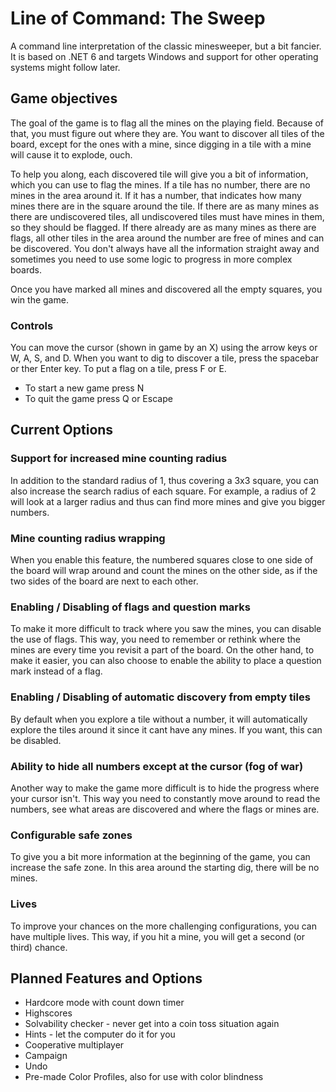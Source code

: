 # Line of Command: The Sweep
A command line interpretation of the classic minesweeper, but a bit fancier. 
It is based on .NET 6 and targets Windows and support for other operating systems might follow later.

## Game objectives
The goal of the game is to flag all the mines on the playing field. Because of that, you must figure out where they are. You want to discover all tiles of the board, except for the ones with a mine, since digging in a tile with a mine will cause it to explode, ouch. 

To help you along, each discovered tile will give you a bit of information, which you can use to flag the mines. If a tile has no number, there are no mines in the area around it. If it has a number, that indicates how many mines there are in the square around the tile. If there are as many mines as there are undiscovered tiles, all undiscovered tiles must have mines in them, so they should be flagged. If there already are as many mines as there are flags, all other tiles in the area around the number are free of mines and can be discovered. You don't always have all the information straight away and sometimes you need to use some logic to progress in more complex boards.

Once you have marked all mines and discovered all the empty squares, you win the game.

### Controls
You can move the cursor (shown in game by an X) using the arrow keys or W, A, S, and D. When you want to dig to discover a tile, press the spacebar or ther Enter key. To put a flag on a tile, press F or E.

- To start a new game press N
- To quit the game press Q or Escape

## Current Options

### Support for increased mine counting radius
In addition to the standard radius of 1, thus covering a 3x3 square, you can also increase the search radius of each square. For example, a radius of 2 will look at a larger radius and thus can find more mines and give you bigger numbers.

### Mine counting radius wrapping
When you enable this feature, the numbered squares close to one side of the board will wrap around and count the mines on the other side, as if the two sides of the board are next to each other.

### Enabling / Disabling of flags and question marks
To make it more difficult to track where you saw the mines, you can disable the use of flags. This way, you need to remember or rethink where the mines are every time you revisit a part of the board. 
On the other hand, to make it easier, you can also choose to enable the ability to place a question mark instead of a flag.

### Enabling / Disabling of automatic discovery from empty tiles
By default when you explore a tile without a number, it will automatically explore the tiles around it since it cant have any mines. If you want, this can be disabled.

### Ability to hide all numbers except at the cursor (fog of war)
Another way to make the game more difficult is to hide the progress where your cursor isn't. This way you need to constantly move around to read the numbers, see what areas are discovered and where the flags or mines are.

### Configurable safe zones
To give you a bit more information at the beginning of the game, you can increase the safe zone. In this area around the starting dig, there will be no mines.

### Lives
To improve your chances on the more challenging configurations, you can have multiple lives. This way, if you hit a mine, you will get a second (or third) chance.

## Planned Features and Options
- Hardcore mode with count down timer
- Highscores
- Solvability checker - never get into a coin toss situation again
- Hints - let the computer do it for you
- Cooperative multiplayer
- Campaign
- Undo
- Pre-made Color Profiles, also for use with color blindness
